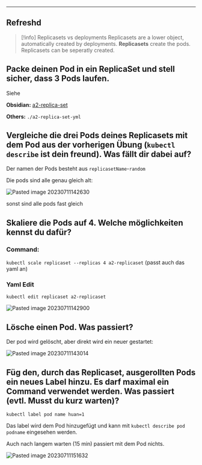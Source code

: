 ****

## Refreshd

>[!info] Replicasets vs deployments
>Replicasets are a lower object, automatically created by deployments. **Replicasets** create the pods.
>Replicasets can be seperatly created.


## Packe deinen Pod in ein ReplicaSet und stell sicher, dass 3 Pods laufen.

Siehe

**Obsidian:** [a2-replica-set](a2-replica-set.yml)

**Others:** `./a2-replica-set-yml`

## Vergleiche die drei Pods deines Replicasets mit dem Pod aus der vorherigen Übung (`kubectl describe` ist dein freund). Was fällt dir dabei auf?

Der namen der Pods besteht aus `replicasetName`-`random`

Die pods sind alle genau gleich alt: 

![Pasted image 20230711142630](Pasted%20image%2020230711142630.png)

sonst sind alle pods fast gleich

## Skaliere die Pods auf 4. Welche möglichkeiten kennst du dafür?

### Command:

`kubectl scale replicaset --replicas 4 a2-replicaset` (passt auch das yaml an)

### Yaml Edit

`kubectl edit replicaset a2-replicaset`

![Pasted image 20230711142900](Pasted%20image%2020230711142900.png)

## Lösche einen Pod. Was passiert?

Der pod wird gelöscht, aber direkt wird ein neuer gestartet:

![Pasted image 20230711143014](Pasted%20image%2020230711143014.png)

## Füg den, durch das Replicaset, ausgerollten Pods ein neues Label hinzu. Es darf maximal ein Command verwendet werden. Was passiert (evtl. Musst du kurz warten)?

`kubectl label pod name huan=1`

Das label wird dem Pod hinzugefügt und kann mit `kubectl describe pod podname` eingesehen werden.

Auch nach langem warten (15 min) passiert mit dem Pod nichts.

![Pasted image 20230711151632](Pasted%20image%2020230711151632.png)
